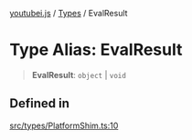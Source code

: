 [youtubei.js](../../../README.md) / [Types](../README.md) / EvalResult

# Type Alias: EvalResult

> **EvalResult**: `object` \| `void`

## Defined in

[src/types/PlatformShim.ts:10](https://github.com/LuanRT/YouTube.js/blob/af92984523f90200a18314b94478a2697c9deab0/src/types/PlatformShim.ts#L10)
